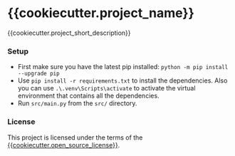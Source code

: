 # {{cookiecutter.project_name}}

<!-- <h1 align="center"> -->
<!-- <img src="project main image" width="360"> -->
<!-- </h1><br> -->

{{cookiecutter.project_short_description}}

### Setup

- First make sure you have the latest pip installed: `python -m pip install --upgrade pip`
- Use `pip install -r requirements.txt` to install the dependencies. Also you can use `.\.venv\Scripts\activate` to activate the virtual environment that contains all the dependencies.
- Run `src/main.py` from the `src/` directory.

### License

This project is licensed under the terms of the [{{cookiecutter.open_source_license}}](LICENSE.md).


